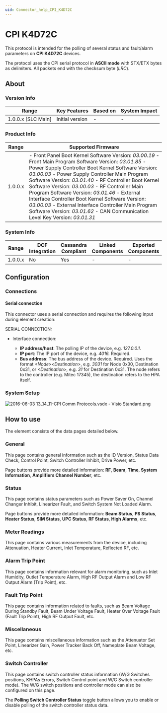 ```yaml
---
uid: Connector_help_CPI_K4D72C
---
```


# CPI K4D72C

This protocol is intended for the polling of several status and fault/alarm parameters on **CPI K4D72C** devices.

The protocol uses the CPI serial protocol in **ASCII mode** with STX/ETX bytes as delimiters. All packets end with the checksum byte (*LRC*).

## About

### Version Info

| Range                | Key Features     | Based on     | System Impact     |
|----------------------|------------------|--------------|-------------------|
| 1.0.0.x \[SLC Main\] | Initial version  | \-           | \-                |

### Product Info

| **Range** | **Supported Firmware**                                                                                                                                                                                                                                                                                                                                                                                                                                                                                                                                                   |
|-----------|--------------------------------------------------------------------------------------------------------------------------------------------------------------------------------------------------------------------------------------------------------------------------------------------------------------------------------------------------------------------------------------------------------------------------------------------------------------------------------------------------------------------------------------------------------------------------|
| 1.0.0.x   | \- Front Panel Boot Kernel Software Version: *03.00.19* - Front Main Program Software Version: *03.01.85* - Power Supply Controller Boot Kernel Software Version: *03.00.03* - Power Supply Controller Main Program Software Version: *03.01.40* - RF Controller Boot Kernel Software Version: *03.00.03* - RF Controller Main Program Software Version: *03.01.46* - External Interface Controller Boot Kernel Software Version: *03.00.03* - External Interface Controller Main Program Software Version: *03.01.62* - CAN Communication Level Key Version: *03.01.31* |

### System Info

| Range     | DCF Integration     | Cassandra Compliant     | Linked Components     | Exported Components     |
|-----------|---------------------|-------------------------|-----------------------|-------------------------|
| 1.0.0.x   | No                  | Yes                     | \-                    | \-                      |

## Configuration

### Connections

#### Serial connection

This connector uses a serial connection and requires the following input during element creation:

SERIAL CONNECTION:

- Interface connection:

  - **IP address/host**: The polling IP of the device, e.g. *127.0.0.1*.
  - **IP port**: The IP port of the device, e.g. *4016.* Required.
  - **Bus address**: The bus address of the device. Required. Uses the format *\<Node\>\<Destination\>*, e.g. *3031* for Node 0x30, Destination 0x31, or *\<Destination\>,* e.g. *31* for Destination 0x31. The node refers to the controller (e.g. Mitec 17345), the destination refers to the HPA itself.

### System Setup

![2016-06-03 13_14_11-CPI Comm Protocols.vsdx - Visio Standard.png](~/images/CPI_K4D72C_2016-06-03_13_14_11-CPI_Comm_Protocols.vsdx_-_Visio_Standard.png)

## How to use

The element consists of the data pages detailed below.

### General

This page contains general information such as the ID Version, Status Data Check, Control Point, Switch Controller Inhibit, Drive Power, etc.

Page buttons provide more detailed information: **RF**, **Beam**, **Time**, **System Information**, **Amplifiers Channel Number**, etc.

### Status

This page contains status parameters such as Power Saver On, Channel Changer Inhibit, Linearizer Fault, and Switch System Not Loaded Alarm.

Page buttons provide more detailed information: **Beam Status**, **PS Status**, **Heater Status**, **SIM Status**, **UPC Status**, **RF Status**, **High Alarms**, etc.

### Meter Readings

This page contains various measurements from the device, including Attenuation, Heater Current, Inlet Temperature, Reflected RF, etc.

### Alarm Trip Point

This page contains information relevant for alarm monitoring, such as Inlet Humidity, Outlet Temperature Alarm, High RF Output Alarm and Low RF Output Alarm (Trip Point), etc.

### Fault Trip Point

This page contains information related to faults, such as Beam Voltage During Standby Fault, Beam Under Voltage Fault, Heater Over Voltage Fault (Fault Trip Point), High RF Output Fault, etc.

### Miscellaneous

This page contains miscellaneous information such as the Attenuator Set Point, Linearizer Gain, Power Tracker Back Off, Nameplate Beam Voltage, etc.

### Switch Controller

This page contains switch controller status information (W/G Switches positions, KHPAs Errors, Switch Control point and W/G Switch controller mode). The W/G switch positions and controller mode can also be configured on this page.

The **Polling Switch Controller Status** toggle button allows you to enable or disable polling of the switch controller status data.

